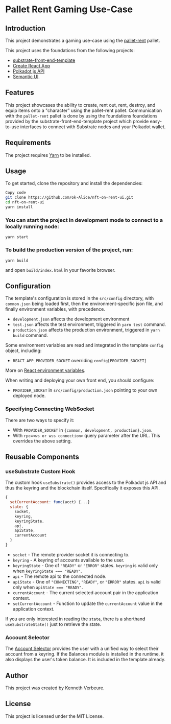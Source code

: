 # Pallet Rent Gaming Use-Case

## Introduction

This project demonstrates a gaming use-case using the [pallet-rent](https://github.com/ok-Alice/pallet-rent) pallet.

This project uses the foundations from the following projects:

- [substrate-front-end-template](https://github.com/substrate-developer-hub/substrate-front-end-template)
- [Create React App](https://github.com/facebook/create-react-app)
- [Polkadot js API](https://polkadot.js.org/docs/api/)
- [Semantic UI](https://semantic-ui.com/).

## Features

This project showcases the ability to create, rent out, rent, destroy, and equip items onto a "character" using the pallet-rent pallet.
Communication with the `pallet-rent` pallet is done by using the foundations foundations provided by the substrate-front-end-template project which provide easy-to-use interfaces to connect with Substrate nodes and your Polkadot wallet.

## Requirements

The project requires [Yarn](https://yarnpkg.com/) to be installed.

## Usage

To get started, clone the repository and install the dependencies:

```bash
Copy code
git clone https://github.com/ok-Alice/nft-on-rent-ui.git
cd nft-on-rent-ui
yarn install
```

### You can start the project in development mode to connect to a locally running node:

```
yarn start

```

### To build the production version of the project, run:

```
yarn build
```

and open `build/index.html` in your favorite browser.

## Configuration

The template's configuration is stored in the `src/config` directory, with
`common.json` being loaded first, then the environment-specific json file,
and finally environment variables, with precedence.

- `development.json` affects the development environment
- `test.json` affects the test environment, triggered in `yarn test` command.
- `production.json` affects the production environment, triggered in
  `yarn build` command.

Some environment variables are read and integrated in the template `config` object,
including:

- `REACT_APP_PROVIDER_SOCKET` overriding `config[PROVIDER_SOCKET]`

More on [React environment variables](https://create-react-app.dev/docs/adding-custom-environment-variables).

When writing and deploying your own front end, you should configure:

- `PROVIDER_SOCKET` in `src/config/production.json` pointing to your own
  deployed node.

### Specifying Connecting WebSocket

There are two ways to specify it:

- With `PROVIDER_SOCKET` in `{common, development, production}.json`.
- With `rpc=<ws or wss connection>` query parameter after the URL. This overrides the above setting.

## Reusable Components

### useSubstrate Custom Hook

The custom hook `useSubstrate()` provides access to the Polkadot js API and thus the
keyring and the blockchain itself. Specifically it exposes this API.

```js
{
  setCurrentAccount: func(acct) {...}
  state: {
    socket,
    keyring,
    keyringState,
    api,
    apiState,
    currentAccount
  }
}
```

- `socket` - The remote provider socket it is connecting to.
- `keyring` - A keyring of accounts available to the user.
- `keyringState` - One of `"READY"` or `"ERROR"` states. `keyring` is valid
  only when `keyringState === "READY"`.
- `api` - The remote api to the connected node.
- `apiState` - One of `"CONNECTING"`, `"READY"`, or `"ERROR"` states. `api` is valid
  only when `apiState === "READY"`.
- `currentAccount` - The current selected account pair in the application context.
- `setCurrentAccount` - Function to update the `currentAccount` value in the application context.

If you are only interested in reading the `state`, there is a shorthand `useSubstrateState()` just to retrieve the state.

### Account Selector

The [Account Selector](./src/AccountSelector.js) provides the user with a unified way to
select their account from a keyring. If the Balances module is installed in the runtime,
it also displays the user's token balance. It is included in the template already.

## Author

This project was created by Kenneth Verbeure.

## License

This project is licensed under the MIT License.
